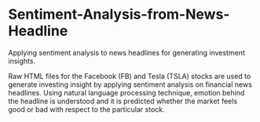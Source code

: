 # Sentiment-Analysis-from-News-Headline
Applying sentiment analysis to news headlines for generating investment insights.

Raw HTML files for the Facebook (FB) and Tesla (TSLA) stocks are used to generate investing insight by applying sentiment analysis on financial news headlines. Using natural language processing technique, emotion behind the headline is understood and it is predicted whether the market feels good or bad with respect to the particular stock.

